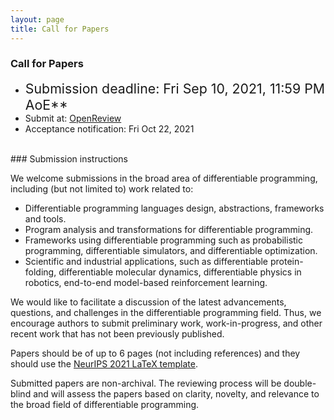 ```yaml
---
layout: page
title: Call for Papers
---
```


### Call for Papers

* <span style="font-style:bold; font-size:16pt;">Submission deadline: Fri Sep 10, 2021, 11:59 PM AoE**</span>
* Submit at: [OpenReview](https://openreview.net/group?id=NeurIPS.cc/2021/Workshop/DiffProgramming)
* Acceptance notification: Fri Oct 22, 2021

<br>
### Submission instructions

We welcome submissions in the broad area of differentiable programming, including (but not limited to) work related to: 
* Differentiable programming languages design, abstractions, frameworks and tools.
* Program analysis and transformations for differentiable programming.
* Frameworks using differentiable programming such as probabilistic programming, differentiable simulators, and differentiable optimization.
* Scientific and industrial applications, such as differentiable protein-folding, differentiable molecular dynamics, differentiable physics in robotics, end-to-end model-based reinforcement learning.

We would like to facilitate a discussion of the latest advancements, questions, and challenges in the differentiable programming field. Thus, we encourage authors to submit preliminary work, work-in-progress, and other recent work that has not been previously published. 

Papers should be of up to 6 pages (not including references) and they should use the [NeurIPS 2021 LaTeX template](https://neurips.cc/Conferences/2021/PaperInformation/StyleFiles). 

Submitted papers are non-archival. The reviewing process will be double-blind and will assess the papers based on clarity, novelty, and relevance to the broad field of differentiable programming. 

